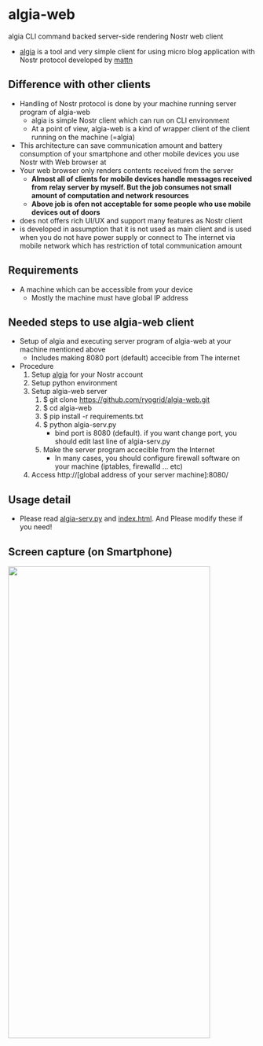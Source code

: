 # algia-web
algia CLI command backed server-side rendering Nostr web client

- [algia](https://github.com/mattn/algia) is a tool and very simple client for using micro blog application with Nostr protocol developed by [mattn](https://github.com/mattn)

## Difference with other clients

- Handling of Nostr protocol is done by your machine running server program of algia-web
  - algia is simple Nostr client which can run on CLI environment
  - At a point of view, algia-web is a kind of wrapper client of the client running on the machine (=algia)
- This architecture can save communication amount and battery consumption of your smartphone and other mobile devices you use Nostr with Web browser at
- Your web browser only renders contents received from the server
  - **Almost all of clients for mobile devices handle messages received from relay server by myself. But the job consumes not small amount of computation and network resources**
  - **Above job is ofen not acceptable for some people who use mobile devices out of doors**
- does not offers rich UI/UX and support many features as Nostr client
- is developed in assumption that it is not used as main client and is used when you do not have power supply or connect to The internet via mobile network which has restriction of total communication amount

## Requirements

- A machine which can be accessible from your device
  - Mostly the machine must have global IP address

## Needed steps to use algia-web client
- Setup of algia and executing server program of algia-web at your machine mentioned above
  - Includes making 8080 port (default) accecible from The internet
- Procedure
  1. Setup [algia](https://github.com/mattn/algia) for your Nostr account
  1. Setup python environment
  1. Setup algia-web server
     1. $ git clone https://github.com/ryogrid/algia-web.git
     1. $ cd algia-web
     1. $ pip install -r requirements.txt
     1. $ python algia-serv.py
        - bind port is 8080 (default). if you want change port, you should edit last line of algia-serv.py
     1. Make the server program accecible from the Internet
        - In many cases, you should configure firewall software on your machine (iptables, firewalld ... etc)
  1. Access http://[global address of your server machine]:8080/
## Usage detail
- Please read [algia-serv.py](https://github.com/ryogrid/algia-web/blob/main/algia-serv.py) and [index.html](https://github.com/ryogrid/algia-web/blob/main/templates/index.html). And Please modify these if you need!

## Screen capture (on Smartphone)
<img src="https://user-images.githubusercontent.com/24614/220607489-c1256934-1b7d-4a75-83b3-861b8d05be32.png"  width="411px" height="960px">
